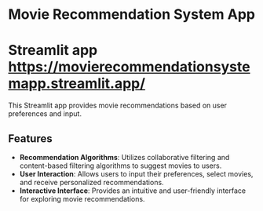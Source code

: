 # Movie Recommendation System App
# Streamlit app https://movierecommendationsystemapp.streamlit.app/

This Streamlit app provides movie recommendations based on user preferences and input.

## Features

- **Recommendation Algorithms**: Utilizes collaborative filtering and content-based filtering algorithms to suggest movies to users.
- **User Interaction**: Allows users to input their preferences, select movies, and receive personalized recommendations.
- **Interactive Interface**: Provides an intuitive and user-friendly interface for exploring movie recommendations.
